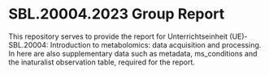 # SBL.20004.2023 Group Report

This repository serves to provide the report for Unterrichtseinheit (UE)-SBL.20004: Introduction to metabolomics: data acquisition and processing. In here are also supplementary data such as metadata, ms_conditions and the inaturalist observation table, required for the report.



